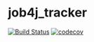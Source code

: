 # job4j_tracker
[![Build Status](https://travis-ci.org/Foneom/job4j_tracker.svg?branch=master)](https://travis-ci.org/Foneom/job4j_tracker)
[![codecov](https://codecov.io/gh/Foneom/job4j_tracker/branch/master/graph/badge.svg)](https://codecov.io/gh/Foneom/job4j_tracker)
